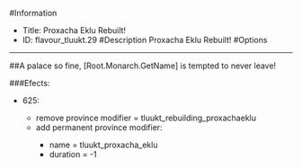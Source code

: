 #Information
 - Title: Proxacha Eklu Rebuilt!
 - ID: flavour_tluukt.29
#Description
Proxacha Eklu Rebuilt!
#Options

___
##A palace so fine, [Root.Monarch.GetName] is tempted to never leave!

###Efects:<ul><li>625:</li><ul><li>remove province modifier = tluukt_rebuilding_proxachaeklu</li><li>add permanent province modifier:</li><ul><li>name = tluukt_proxacha_eklu</li><li>duration = -1</li></ul></ul></ul>
